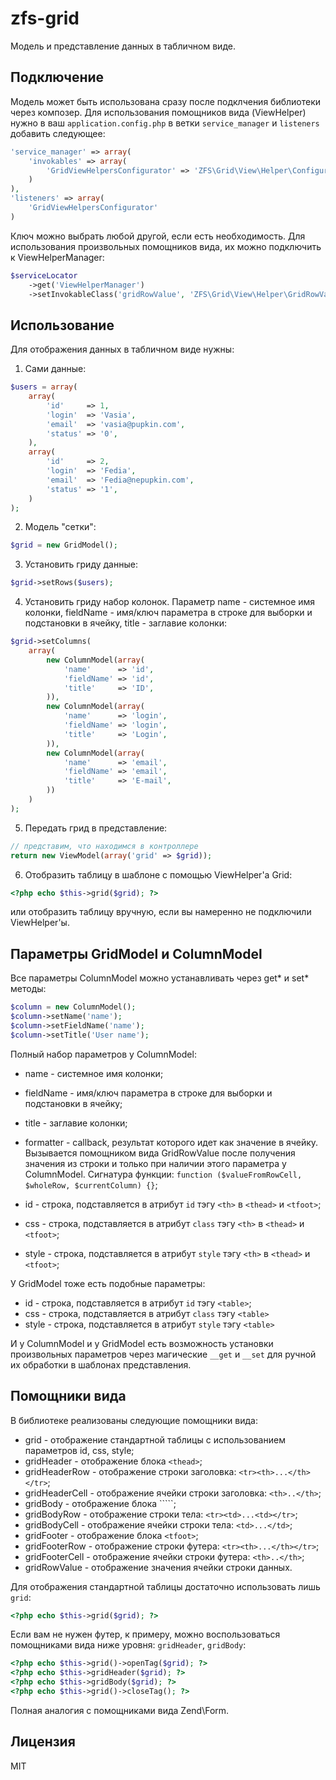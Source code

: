 zfs-grid
================

Модель и представление данных в табличном виде.

Подключение
---
Модель может быть использована сразу после подклчения библиотеки через композер.
Для использования помощников вида (ViewHelper) нужно в ваш ```application.config.php``` в ветки ```service_manager``` и ```listeners``` добавить следующее:
```php
'service_manager' => array(
    'invokables' => array(
        'GridViewHelpersConfigurator' => 'ZFS\Grid\View\Helper\Configurator'
    )
),
'listeners' => array(
    'GridViewHelpersConfigurator'
)
```
Ключ можно выбрать любой другой, если есть необходимость.
Для использования произвольных помощников вида, их можно подключить к ViewHelperManager:
```php
$serviceLocator
    ->get('ViewHelperManager')
    ->setInvokableClass('gridRowValue', 'ZFS\Grid\View\Helper\GridRowValue');
```

Использование
---

Для отображения данных в табличном виде нужны:
1. Сами данные:
```php
$users = array(
    array(
        'id'     => 1,
        'login'  => 'Vasia',
        'email'  => 'vasia@pupkin.com',
        'status' => '0',
    ),
    array(
        'id'     => 2,
        'login'  => 'Fedia',
        'email'  => 'Fedia@nepupkin.com',
        'status' => '1',
    )
);
```
2. Модель "сетки":
```php
$grid = new GridModel();
```

3. Установить гриду данные:
```php
$grid->setRows($users);
```
4. Установить гриду набор колонок. Параметр name - системное имя колонки, fieldName - имя/ключ параметра в строке для выборки и подстановки в ячейку, title - заглавие колонки:
```php
$grid->setColumns(
    array(
        new ColumnModel(array(
            'name'      => 'id',
            'fieldName' => 'id',
            'title'     => 'ID',
        )),
        new ColumnModel(array(
            'name'      => 'login',
            'fieldName' => 'login',
            'title'     => 'Login',
        )),
        new ColumnModel(array(
            'name'      => 'email',
            'fieldName' => 'email',
            'title'     => 'E-mail',
        ))
    )
);
```
5. Передать грид в представление:
```php
// представим, что находимся в контроллере
return new ViewModel(array('grid' => $grid));
```
6. Отобразить таблицу в шаблоне с помощью ViewHelper'а Grid:
```php
<?php echo $this->grid($grid); ?>
```
или отобразить таблицу вручную, если вы намеренно не подключили ViewHelper'ы.

Параметры GridModel и ColumnModel
---
Все параметры ColumnModel можно устанавливать через get\* и set\* методы:
```php
$column = new ColumnModel();
$column->setName('name');
$column->setFieldName('name');
$column->setTitle('User name');
```

Полный набор параметров у ColumnModel:
- name - системное имя колонки;
- fieldName - имя/ключ параметра в строке для выборки и подстановки в ячейку;
- title - заглавие колонки;
- formatter - callback, результат которого идет как значение в ячейку. Вызывается помощником вида GridRowValue после получения значения из строки и только при наличии этого параметра у ColumnModel. Сигнатура функции: ``` function ($valueFromRowCell, $wholeRow, $currentColumn) {} ```;

- id - строка, подставляется в атрибут ```id``` тэгу ```<th>``` в ```<thead>``` и ```<tfoot>```;
- css - строка, подставляется в атрибут ```class``` тэгу ```<th>``` в ```<thead>``` и ```<tfoot>```;
- style - строка, подставляется в атрибут ```style``` тэгу ```<th>``` в ```<thead>``` и ```<tfoot>```;


У GridModel тоже есть подобные параметры:
- id - строка, подставляется в атрибут ```id``` тэгу ```<table>```;
- css - строка, подставляется в атрибут ```class``` тэгу ```<table>```
- style - строка, подставляется в атрибут ```style``` тэгу ```<table>```

И у ColumnModel и у GridModel есть возможность установки произвольных параметров через магические ```__get``` и ```__set``` для ручной их обработки в шаблонах представления.

Помощники вида
---
В библиотеке реализованы следующие помощники вида:
- grid - отображение стандартной таблицы с использованием параметров id, css, style;
- gridHeader - отображение блока ```<thead>```;
- gridHeaderRow - отображение строки заголовка: ```<tr><th>...</th></tr>```;
- gridHeaderCell - отображение ячейки строки заголовка: ```<th>..</th>```;
- gridBody - отображение блока ```<tbody>``;
- gridBodyRow - отображение строки тела: ```<tr><td>...<td></tr>```;
- gridBodyCell - отображение ячейки строки тела: ```<td>...</td>```;
- gridFooter - отображение блока ```<tfoot>```;
- gridFooterRow - отображение строки футера: ```<tr><th>...</th></tr>```;
- gridFooterCell - отображение ячейки строки футера: ```<th>..</th>```;
- gridRowValue - отображение значения ячейки строки данных.

Для отображения стандартной таблицы достаточно использовать лишь ```grid```:
```php
<?php echo $this->grid($grid); ?>
```

Если вам не нужен футер, к примеру, можно воспользоваться помощниками вида ниже уровня: ```gridHeader```, ```gridBody```:
```php
<?php echo $this->grid()->openTag($grid); ?>
<?php echo $this->gridHeader($grid); ?>
<?php echo $this->gridBody($grid); ?>
<?php echo $this->grid()->closeTag(); ?>
```

Полная аналогия с помощниками вида Zend\Form.

Лицензия
----

MIT